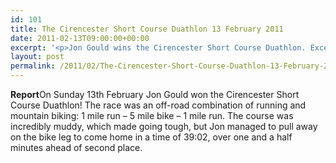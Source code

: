 ```yaml
---
id: 101
title: The Cirencester Short Course Duathlon 13 February 2011
date: 2011-02-13T09:00:00+00:00
excerpt: '<p>Jon Gould wins the Cirencester Short Course Duathlon. Excellent result, well done! Brendan Ward (Club Chairman) The Cirencester short course Duathlon Report</p>'
layout: post
permalink: /2011/02/The-Cirencester-Short-Course-Duathlon-13-February-2011/
---
```

**Report**On Sunday 13th February Jon Gould won the Cirencester Short Course Duathlon! The race was an off-road combination of running and mountain biking: 1 mile run &#8211; 5 mile bike &#8211; 1 mile run. The course was incredibly muddy, which made going tough, but Jon managed to pull away on the bike leg to come home in a time of 39:02, over one and a half minutes ahead of second place.